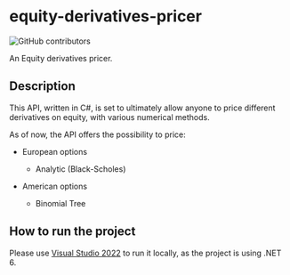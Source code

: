 # equity-derivatives-pricer

![GitHub contributors](https://img.shields.io/github/contributors/sebastieneveno/equity-derivatives-pricer)

An Equity derivatives pricer.

## Description
This API, written in C#, is set to ultimately allow anyone to price different derivatives on equity, with various numerical methods.

As of now, the API offers the possibility to price:

- European options
    - Analytic (Black-Scholes)

- American options
    - Binomial Tree

## How to run the project
Please use [Visual Studio 2022](https://visualstudio.microsoft.com/) to run it locally, as the project is using .NET 6.